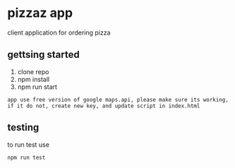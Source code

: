 # pizzaz app

client application for ordering pizza

## gettsing started

1. clone repo
2. npm install
3. npm run start

```
app use free version of google maps.api, please make sure its working, if it do not, create new key, and update script in index.html
```

## testing

to run test use

```shell
npm run test
```
